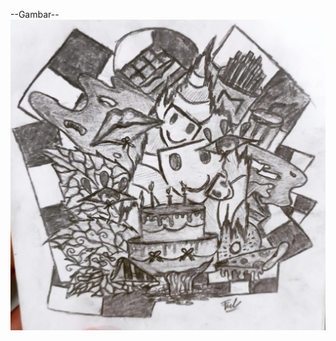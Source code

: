 --Gambar--
![alt text](https://github.com/setanjadijadian/nyoba/blob/main/WhatsApp%20Image%202022-01-19%20at%2019.39.07.jpeg)
